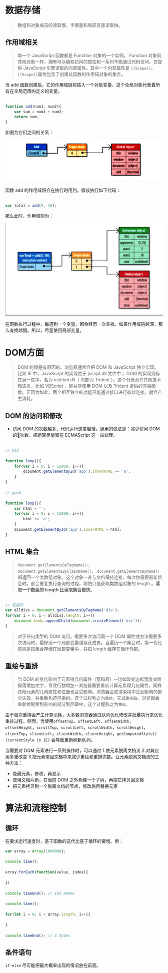 
# 数据存储

> 数组和对象成员的读取慢，字面量和局部变量读取快。

## 作用域相关

> 每一个 JavaScript 函数都是 Function 对象的一个实例。 Function 对象同其他对象一样，拥有可以编程访问的属性和一系列不能通过代码访问，仅提供 JavaScript 引擎读取的内部属性。其中一个内部属性是 `[[Scope]]`。`[[Scope]]`属性包含了创建此函数的作用域对象的集合。

当 add 函数创建后，它的作用域链将插入一个对象变量，这个全局对象代表着所有在全局范围内定义的变量。

```js

function add(num1, num2){
    var sum = num1 + num2;
    return sum;
}

```

如图为它们之间的关系：

![img](../../img/20171111/scope1.png)

函数 add 的作用域将会在执行时用到。假设执行如下代码：

```js

var total = add(5, 10);

```

那么此时，作用域则为：

![img](../../img/20171111/scope2.png)

在函数执行过程中，每遇到一个变量，都会经历一次查找，如果作用域链越深，那么查找越慢。所以，尽量使用局部变量。

# DOM方面

> DOM 的慢是有原因的。浏览器通常会把 DOM 和 JavaScript 独立实现。比如 IE 中，JavaScript 的实现位于 jscript.dll 文件中； DOM 的实现则存在另一库中，名为 mshtml.dll（ 内部为 Trident ）。这个分离允许其他技术和语言，比如 VBScript ，能共享使用 DOM 以及 Trident 提供的渲染函数。正因为如此，两个相互独立的功能只能通过接口进行彼此连接，就会产生消耗。

## DOM 的访问和修改

+ 访问 DOM 的次数越多，代码运行速度越慢。通用的做法是：减少访问 DOM 的次数，把运算尽量留在 ECMAScript 这一端处理。

```js

// bad

function loop(){
    for(var i = 0; i < 15000; i++){
        dcoument.getElementById('app').innerHTML += 'a';
    }
}

// good

function loop(){
    var html = '';
    for(var i = 0; i < 15000; i++){
        html += 'a';
    }
    dcoument.getElementById('app').innerHTML = html;
}

```

## HTML 集合

> `document.getElementsByTagName()`、 `document.getElementsByClassName()`、 `document.getElementsByName()` 都返回一个类数组对象。这个对象一直与文档保持连接，每次你需要最新信息时，都会重复执行查询的过程，哪怕只是获取类数组对象的 length 。**读取一个数组的 length 比读取集合要快**。

```js

// 死循环
var alldivs = document.getElementsByTagName('div');
for(var i = 0; i < alldivs.length; i++){
    document.body.appendChild(document.createElement('div'));
}

```

> 对于任何类型的 DOM 访问，需要多次访问同一个 DOM 属性或方法需要多次访问时，最好用一个局部变量缓存此成员。当遍历一个集合时，第一优化原则是把集合存储在局部变量中，并把 length 缓存在循环外部。

## 重绘与重排

> 当 DOM 的变化影响了元素得几何属性（宽和高）--比如改变边框宽度或给段落增加文字，导致行数增加--浏览器需要重新计算元素得几何属性，同样其他元素的几何属性和位置也会受影响。浏览器会使渲染树中受到影响的部分失效，并重新构造渲染树。这个过程称之为`重排`。完成`重排`后，浏览器会重新绘制受到影响的部分到屏幕中，这个过程称之为`重绘`。

由于每次重排会产生计算消耗，大多数浏览器通过队列优化修改并批量执行来优化重排过程。然而，当使用`offsetTop`，`offsetLeft`，`offsetWidth`，`offsetHeight`，`scrollTop`，`scrollLeft`，`scrollWidth`，`scrollHeight`，`clientTop`，`clientLeft`，`clientWidth`，`clientHeight`，`getComputedStyle() (currentStyle in IE)` 会导致重新刷新队列。

当需要对 DOM 元素进行一系列操作时，可以通过 1.使元素脱离文档流 2.对其应用多重改变 3.把元素带回文档中来减少重绘和重排次数。让元素脱离文档流的三种方法：

+ 隐藏元素，修改，再显示
+ 使用文档片断，在当前 DOM 之外构建一个子树，再把它拷贝回文档
+ 把元素拷贝到一个脱离文档的节点，修改后再替换元素

# 算法和流程控制

## 循环

在要求运行速度时，基于函数的迭代比基于循环的要慢。例：

```js
var array = Array(1000000);

console.time();

array.forEach(function(value, index){

})

console.timeEnd(); // 183.984ms

console.time();

for(let i = 0; i < array.length; i++){

}

console.timeEnd(); // 3.454ms
```

## 条件语句

`if-else` 尽可能把最大概率出现的情况放在前面。